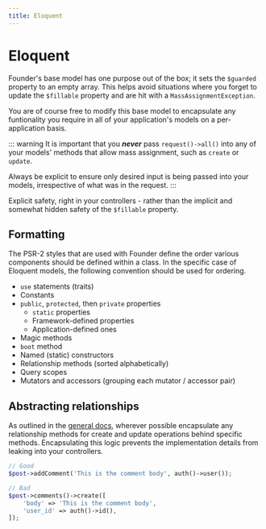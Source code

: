 ```yaml
---
title: Eloquent
---
```


# Eloquent

Founder's base model has one purpose out of the box; it sets the `$guarded` property to an empty array. This helps avoid situations where you forget to update the `$fillable` property and are hit with a `MassAssignmentException`.

You are of course free to modify this base model to encapsulate any funtionality you require in all of your application's models on a per-application basis.

::: warning
It is important that you ***never*** pass `request()->all()` into any of your models' methods that allow mass assignment, such as `create` or `update`.

Always be explicit to ensure only desired input is being passed into your models, irrespective of what was in the request.
:::

Explicit safety, right in your controllers - rather than the implicit and somewhat hidden safety of the `$fillable` property.

## Formatting

The PSR-2 styles that are used with Founder define the order various components should be defined within a class. In the specific case of Eloquent models, the following convention should be used for ordering.

* `use` statements (traits)
* Constants
* `public`, `protected`, then `private` properties
  * `static` properties
  * Framework-defined properties
  * Application-defined ones
* Magic methods
* `boot` method
* Named (static) constructors
* Relationship methods (sorted alphabetically)
* Query scopes
* Mutators and accessors (grouping each mutator / accessor pair)

## Abstracting relationships

As outlined in the [general docs](/general/#don-t-talk-to-strangers), wherever possible encapsulate any relationship methods for create and update operations behind specific methods. Encapsulating this logic prevents the implementation details from leaking into your controllers.

```php
// Good
$post->addComment('This is the comment body', auth()->user());

// Bad
$post->comments()->create([
    'body' => 'This is the comment body',
    'user_id' => auth()->id(),
]);
```

